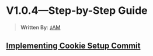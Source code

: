 # V1.0.4—Step-by-Step Guide

> **Written By**: [ﾒΛM](https://github.com/Subham-Maity)

## [Implementing Cookie Setup Commit](https://github.com/Subham-Maity/scalable_server_architecture/commit/e8487d981e8fa824360239a27a26077ca8568cf7?diff=split&w=1)



